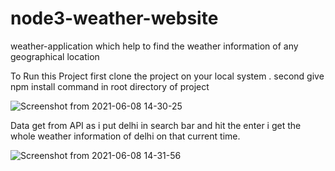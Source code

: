 # node3-weather-website
weather-application which help to find the weather information of any geographical location
  
  To Run this Project
  first clone the project on your local system .
  second give npm install command in root directory of project
  
  
  
  ![Screenshot from 2021-06-08 14-30-25](https://user-images.githubusercontent.com/51821034/121156193-1df8dc00-c866-11eb-98f8-09942430e5ec.png)
  
  
  Data get from API as i put delhi in search bar and hit the enter i get the whole weather information of delhi on that current time.
  
  ![Screenshot from 2021-06-08 14-31-56](https://user-images.githubusercontent.com/51821034/121156700-8fd12580-c866-11eb-911e-c59d381967f6.png)


